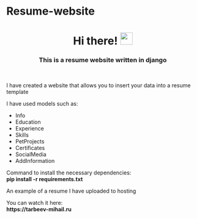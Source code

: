 # Resume-website
<h1 align="center">Hi there! 
<img src="https://github.com/blackcater/blackcater/raw/main/images/Hi.gif" height="32"></h1>
<h3 align="center">This is a resume website written in django</h3>
<br>
<p>I have created a website that allows you to insert your data into a resume template</p>
<p>I have used models such as:</p>
<ul>
  <li>Info</li>
  <li>Education</li>
  <li>Experience</li>
  <li>Skills</li>
  <li>PetProjects</li>
  <li>Certificates</li>
  <li>SocialMedia</li>
  <li>AddInformation</li>
</ul>
<p>Command to install the necessary dependencies:<br>
  <b>pip install -r requirements.txt</b></p
<p>An example of a resume I have uploaded to hosting</p>
<p>You can watch it here:<br>
  <b>https://tarbeev-mihail.ru</b></p>
  
